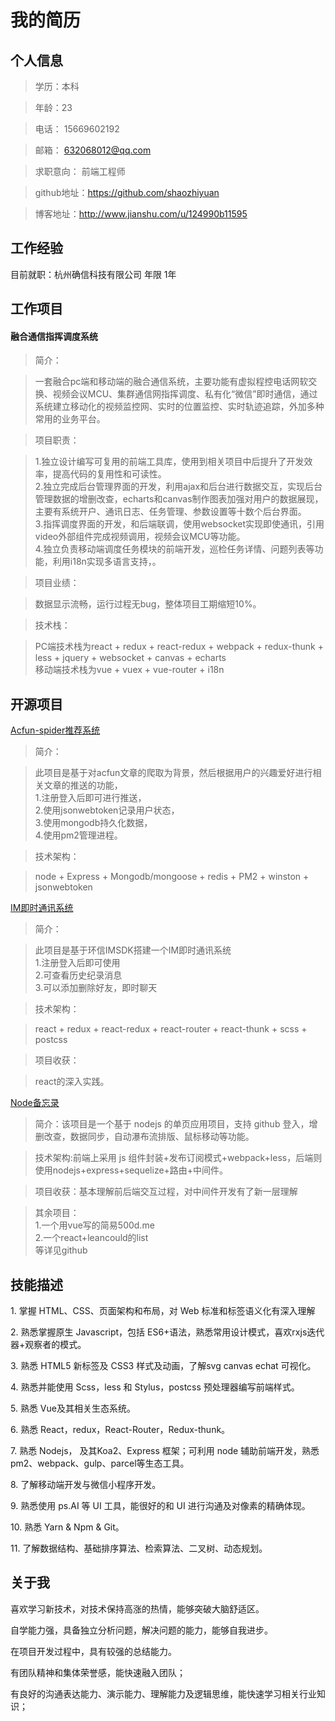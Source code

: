 ﻿# 我的简历
## 个人信息
> 学历：本科 

> 年龄：23

> 电话： 15669602192

> 邮箱： 632068012@qq.com

> 求职意向： 前端工程师

> github地址：https://github.com/shaozhiyuan

> 博客地址：http://www.jianshu.com/u/124990b11595

## 工作经验

目前就职：杭州确信科技有限公司  年限   1年  

## 工作项目
#### 融合通信指挥调度系统

> 简介：

> 一套融合pc端和移动端的融合通信系统，主要功能有虚拟程控电话网软交换、视频会议MCU、集群通信网指挥调度、私有化“微信”即时通信，通过系统建立移动化的视频监控网、实时的位置监控、实时轨迹追踪，外加多种常用的业务平台。

> 项目职责：

>1.独立设计编写可复用的前端工具库，使用到相关项目中后提升了开发效率，提高代码的复用性和可读性。<br>
 2.独立完成后台管理界面的开发，利用ajax和后台进行数据交互，实现后台管理数据的增删改查，echarts和canvas制作图表加强对用户的数据展现，主要有系统开户、通讯日志、任务管理、参数设置等十数个后台界面。<br>
 3.指挥调度界面的开发，和后端联调，使用websocket实现即使通讯，引用video外部组件完成视频调用，视频会议MCU等功能。<br>
 4.独立负责移动端调度任务模块的前端开发，巡检任务详情、问题列表等功能，利用i18n实现多语言支持，。

> 项目业绩：

> 数据显示流畅，运行过程无bug，整体项目工期缩短10%。

> 技术栈：

> PC端技术栈为react + redux + react-redux + webpack + redux-thunk + less + jquery + websocket + canvas + echarts <br>
  移动端技术栈为vue + vuex + vue-router + i18n
  
## 开源项目  

[Acfun-spider推荐系统](https://github.com/shaozhiyuan/whta-i-love)

> 简介：

> 此项目是基于对acfun文章的爬取为背景，然后根据用户的兴趣爱好进行相关文章的推送的功能，<br>
>1.注册登入后即可进行推送，<br>
2.使用jsonwebtoken记录用户状态，<br>
3.使用mongodb持久化数据，<br>
4.使用pm2管理进程。

> 技术架构：

> node + Express + Mongodb/mongoose + redis + PM2 + winston + jsonwebtoken


[IM即时通讯系统](https://github.com/shaozhiyuan/im)


> 简介：

> 此项目是基于环信IMSDK搭建一个IM即时通讯系统<br>
1.注册登入后即可使用<br>
2.可查看历史纪录消息<br>
3.可以添加删除好友，即时聊天

> 技术架构：

> react + redux + react-redux + react-router + react-thunk + scss + postcss

> 项目收获：

>  react的深入实践。

[Node备忘录](https://github.com/shaozhiyuan/node/tree/master/express-sticky-note)

> 简介：该项目是一个基于 nodejs 的单页应用项目，支持 github 登入，增删改查，数据同步，自动瀑布流排版、鼠标移动等功能。

> 技术架构:前端上采用 js 组件封装+发布订阅模式+webpack+less，后端则使用nodejs+express+sequelize+路由+中间件。

> 项目收获：基本理解前后端交互过程，对中间件开发有了新一层理解

>其余项目：<br>
1.一个用vue写的简易500d.me<br>
2.一个react+leancould的list<br>
等详见github


## 技能描述

1. 掌握 HTML、CSS、页面架构和布局，对 Web 标准和标签语义化有深入理解

2. 熟悉掌握原生 Javascript，包括 ES6+语法，熟悉常用设计模式，喜欢rxjs迭代器+观察者的模式。

3. 熟悉 HTML5 新标签及 CSS3 样式及动画，了解svg canvas echat 可视化。

4. 熟悉并能使用 Scss，less 和 Stylus，postcss 预处理器编写前端样式。

5. 熟悉 Vue及其相关生态系统。

6. 熟悉 React，redux，React-Router，Redux-thunk。

7. 熟悉 Nodejs， 及其Koa2、Express 框架；可利用 node 辅助前端开发，熟悉 pm2、webpack、gulp、parcel等生态工具。

8. 了解移动端开发与微信小程序开发。

9. 熟悉使用 ps.AI 等 UI 工具，能很好的和 UI 进行沟通及对像素的精确体现。

10. 熟悉 Yarn  &  Npm & Git。

11. 了解数据结构、基础排序算法、检索算法、二叉树、动态规划。


## 关于我
喜欢学习新技术，对技术保持高涨的热情，能够突破大脑舒适区。

自学能力强，具备独立分析问题，解决问题的能力，能够自我进步。

在项目开发过程中，具有较强的总结能力。

有团队精神和集体荣誉感，能快速融入团队；

有良好的沟通表达能力、演示能力、理解能力及逻辑思维，能快速学习相关行业知识；

